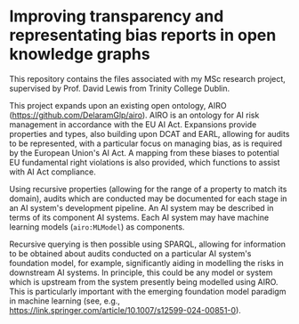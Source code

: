 # Improving transparency and representating bias reports in open knowledge graphs
This repository contains the files associated with my MSc research project, supervised by Prof. David Lewis from Trinity College Dublin.

This project expands upon an existing open ontology, AIRO (https://github.com/DelaramGlp/airo). AIRO is an ontology for AI risk management in accordance with the EU AI Act. Expansions provide properties and types, also building upon DCAT and EARL, allowing for audits to be represented, with a particular focus on managing bias, as is required by the European Union's AI Act. A mapping from these biases to potential EU fundamental right violations is also provided, which functions to assist with AI Act compliance.

Using recursive properties (allowing for the range of a property to match its domain), audits which are conducted may be documented for each stage in an AI system's development pipeline. An AI system may be described in terms of its component AI systems. Each AI system may have machine learning models (`airo:MLModel`) as components. 

Recursive querying is then possible using SPARQL, allowing for information to be obtained about audits conducted on a particular AI system's foundation model, for example, significantly aiding in modelling the risks in downstream AI systems. In principle, this could be any model or system which is upstream from the system presently being modelled using AIRO. This is particularly important with the emerging foundation model paradigm in machine learning (see, e.g., https://link.springer.com/article/10.1007/s12599-024-00851-0).

